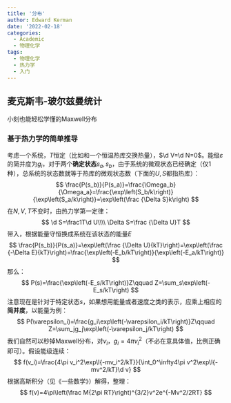 ```yaml
---
title: '分布'
author: Edward Kerman
date: '2022-02-18'
categories:
  - Academic
  - 物理化学
tags:
  - 物理化学
  - 热力学
  - 入门
---
```


## 麦克斯韦-玻尔兹曼统计

小刻也能轻松学懂的Maxwell分布

### 基于热力学的简单推导

考虑一个系统，$T$恒定（比如和一个恒温热库交换热量），$\d V=\d N=0$。能级$\varepsilon$的简并度为$g_i$，对于两个**确定状态**$s_a,s_b$，由于系统的微观状态已经确定（仅1种），总系统的状态数就等于热库的微观状态数（下面的$U,S$都指热库）：
$$
\frac{P(s_b)}{P(s_a)}=\frac{\Omega_b}{\Omega_a}=\frac{\exp\left(S_b/k\right)}{\exp\left(S_a/k\right)}=\exp\left(\frac {\Delta S}k\right)
$$
在$N,V,T$不变时，由热力学第一定律：
$$
\d S=\frac1T\d U\\\\
\Delta S=\frac {\Delta U}T
$$
带入，根据能量守恒换成系统在该状态的能量$E$
$$
\frac{P(s_b)}{P(s_a)}=\exp\left(\frac {\Delta U}{kT}\right)=\exp\left(\frac {-\Delta E}{kT}\right)=\frac{\exp\left(-E_b/kT\right)}{\exp\left(-E_a/kT\right)}
$$
那么：
$$
P(s)=\frac{\exp\left(-E_s/kT\right)}Z\qquad Z=\sum_s\exp\left(-E_s/kT\right)
$$
注意现在是针对于特定状态$s$，如果想用能量或者速度之类的表示，应乘上相应的**简并度**，以能量为例：
$$
P(\varepsilon_i)=\frac{g_i\exp\left(-\varepsilon_i/kT\right)}Z\qquad Z=\sum_jg_j\exp\left(-\varepsilon_j/kT\right)
$$
我们自然可以秒掉Maxwell分布，对$v_i$，$g_i=4\pi v_i^2$（不必在意具体值，比例正确即可）。假设能级连续：
$$
f(v_i)=\frac{4\pi v_i^2\exp\l{-mv_i^2/kT}}{\int_0^\infty4\pi v^2\exp\l{-mv^2/kT}\d v}
$$
根据高斯积分（见《一些数学》）解得，整理：
$$
f(v)=4\pi\left(\frac M{2\pi RT}\right)^{3/2}v^2e^{-Mv^2/2RT}
$$